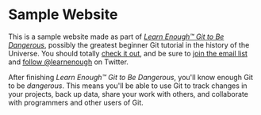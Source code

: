 # Sample Website

This is a sample website made as part of [*Learn Enough™ Git to Be
Dangerous*](http://learnenough.com/git-tutorial), possibly the greatest beginner Git tutorial in the history of the Universe. You should totally [check it out](http://learnenough.com/git-tutorial), and be sure to [join the email
list](http://learnenough.com/git-tutorial) and [follow @learnenough](http://learnenough.com/git-tutorial) on Twitter.

After finishing *Learn Enough™ Git to Be Dangerous*,
you'll know enough Git to be *dangerous*. This means you'll be able to use Git to track changes in your projects, back up data, share your work with others, and collaborate with programmers and other users of Git.
